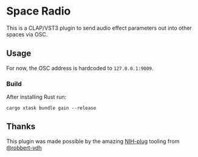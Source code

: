 # Space Radio
This is a CLAP/VST3 plugin to send audio effect parameters out into other spaces via OSC.

## Usage

For now, the OSC address is hardcoded to `127.0.0.1:9009`.
### Build
After installing Rust run:
```
cargo xtask bundle gain --release
```

## Thanks
This plugin was made possible by the amazing [NIH-plug](https://github.com/robbert-vdh/nih-plug) tooling from [@robbert-vdh](https://github.com/robbert-vdh/)